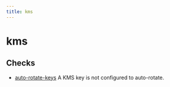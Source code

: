 ```yaml
---
title: kms
---
```


# kms

## Checks


- [auto-rotate-keys](auto-rotate-keys) A KMS key is not configured to auto-rotate.



